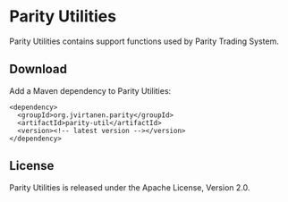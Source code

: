 Parity Utilities
================

Parity Utilities contains support functions used by Parity Trading System.


Download
--------

Add a Maven dependency to Parity Utilities:

    <dependency>
      <groupId>org.jvirtanen.parity</groupId>
      <artifactId>parity-util</artifactId>
      <version><!-- latest version --></version>
    </dependency>


License
-------

Parity Utilities is released under the Apache License, Version 2.0.
